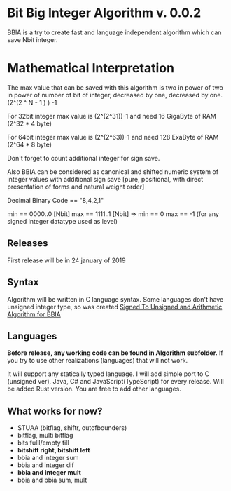 # Bit Big Integer Algorithm v. 0.0.2

BBIA is a try to create fast and language independent algorithm which can save Nbit integer.

# Mathematical Interpretation
The max value that can be saved with this algorithm is two in power of two in power of number of bit of integer, decreased by one, decreased by one.  (2^(2 ^ N - 1 ) ) -1
<p>For 32bit integer max value is (2^(2^31))-1 and need 16 GigaByte of RAM (2^32 * 4 byte)
<p>For 64bit integer max value is (2^(2^63))-1 and need 128 ExaByte of RAM (2^64 * 8 byte)
<p>Don't forget to count additional integer for sign save.

Also BBIA can be considered as canonical and shifted numeric system of integer values with additional sign save
[pure, positional, with direct presentation of forms and natural weight order]

Decimal Binary Code == "8,4,2,1"
<p>min == 0000..0 [Nbit] max == 1111..1 [Nbit] => min == 0 max == -1
(for any signed integer datatype used as level)

## Releases
First release will be in 24 january of 2019

## Syntax
Algorithm will be written in C language syntax.
Some languages don't have unsigned integer type, so was created
[Signed To Unsigned and Arithmetic Algorithm for BBIA](https://github.com/bgoncharuck/stuaa)

## Languages
**Before release, any working code can be found in Algorithm subfolder.**
If you try to use other realizations (languages) that will not work.

<p>It will support any statically typed language.
I will add simple port to C (unsigned ver), Java, C# and JavaScript(TypeScript) for every release.
Will be added Rust version. You are free to add other languages.

## What works for now?
* STUAA (bitflag, shiftr, outofbounders)
* bitflag, multi bitflag
* bits fulll/empty till
* **bitshift right, bitshift left**
* bbia and integer sum
* bbia and integer dif
* **bbia and integer mult**
* bbia and bbia sum, mult
